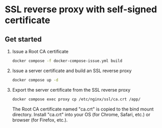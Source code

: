 # SSL reverse proxy with self-signed certificate

## Get started

1. Issue a Root CA certificate
    ```sh
    docker compose -f docker-compose-issue.yml build
    ```

2. Issue a server certificate and build an SSL reverse proxy
    ```sh
    docker compose up -d
    ```

3. Export the server certificate from the SSL reverse proxy
    ```sh
    docker compose exec proxy cp /etc/nginx/ssl/ca.crt /app/
    ```
    The Root CA certificate named "ca.crt" is copied to the bind mount directory.
    Install "ca.crt" into your OS (for Chrome, Safari, etc.) or browser (for Firefox, etc.).
